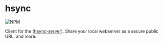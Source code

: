 # hsync

[![NPM](https://nodei.co/npm/hsync.svg)](https://nodei.co/npm/hsync/)

Client for the ([hsync-server](https://github.com/monteslu/hsync-server)).
Share your local webserver as a secure public URL, and more.


